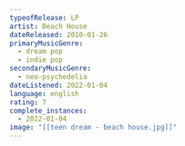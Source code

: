 ```yaml
---
typeofRelease: LP
artist: Beach House
dateReleased: 2010-01-26
primaryMusicGenre:
  - dream pop
  - indie pop
secondaryMusicGenre:
  - neo-psychedelia
dateListened: 2022-01-04
language: english
rating: 7
complete_instances:
  - 2022-01-04
image: "[[teen dream - beach house.jpg]]"
---
```

